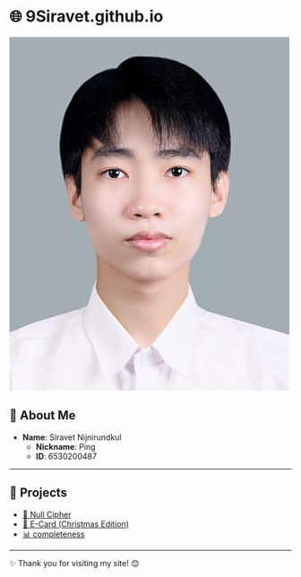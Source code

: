 # 🌐 9Siravet.github.io  

![Profile Picture](Mypic/siravet.jpg)  

## 👤 About Me  
- **Name**: Siravet Nijnirundkul  
  - **Nickname**: Ping  
  - **ID**: 6530200487  

---

## 🌟 Projects  
- [🔑 Null Cipher](null-cipher)  
- [🎄 E-Card (Christmas Edition)](e-card_christmas)  
- [📊 completeness](completeness)  

---

✨ Thank you for visiting my site! 😊  

